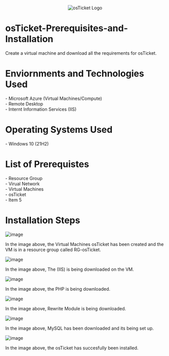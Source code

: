 <p align="center">
<img src="https://encrypted-tbn0.gstatic.com/images?q=tbn:ANd9GcScJRioLjSWPpBaNl994ICeuru5uWGnAkd60w&s" alt="osTicket Logo"/>
</p>

<h1>osTicket-Prerequisites-and-Installation</h1>

  Create a virtual machine and download all the requirements for osTicket.

<h1>Enviornments and Technologies Used</h1>
  - Microsoft Azure (Virtual Machines/Compute) <br>
  - Remote Desktop <br>
  - Internt Information Services (IIS) <br>

<h1>Operating Systems Used</h1>
  - Windows 10 (21H2)

<h1>List of Prerequistes</h1>
  - Resource Group <br>
  - Virual Network <br>
  - Virtual Machines <br>
  - osTicket <br>
  - Item 5 <br>

<h1>Installation Steps</h1>

![image](https://github.com/Keyla-Mendez43/osTicket-Prerequisites-and-Installation/assets/174077223/6e8f14b4-6044-40e7-9f0b-a4a36e4357ce)

In the image above, the Virtual Machines osTicket has been created and the VM is in a resource group called RG-osTicket.

![image](https://github.com/Keyla-Mendez43/osTicket-Prerequisites-and-Installation/assets/174077223/49cb23f9-6662-4780-ab09-59c2cb9c261d)

In the image above, The (IIS) is being downloaded on the VM.

![image](https://github.com/Keyla-Mendez43/osTicket-Prerequisites-and-Installation/assets/174077223/ccab3ad8-f28a-4b39-95bd-4dd5820704ad)

In the image above, the PHP is being downloaded.

![image](https://github.com/Keyla-Mendez43/osTicket-Prerequisites-and-Installation/assets/174077223/dde7585e-008c-4808-9e34-a1165063739e)

In the image above, Rewrite Module is being downloaded.

![image](https://github.com/Keyla-Mendez43/osTicket-Prerequisites-and-Installation/assets/174077223/5c3d792c-76bb-40e0-8441-8d827aad6ce6)

In the image above, MySQL has been downloaded and its being set up.

![image](https://github.com/Keyla-Mendez43/osTicket-Prerequisites-and-Installation/assets/174077223/5f1e7ab3-223e-49cf-82d4-126f449e0c91)

In the image above, the osTicket has succesfully been installed.
